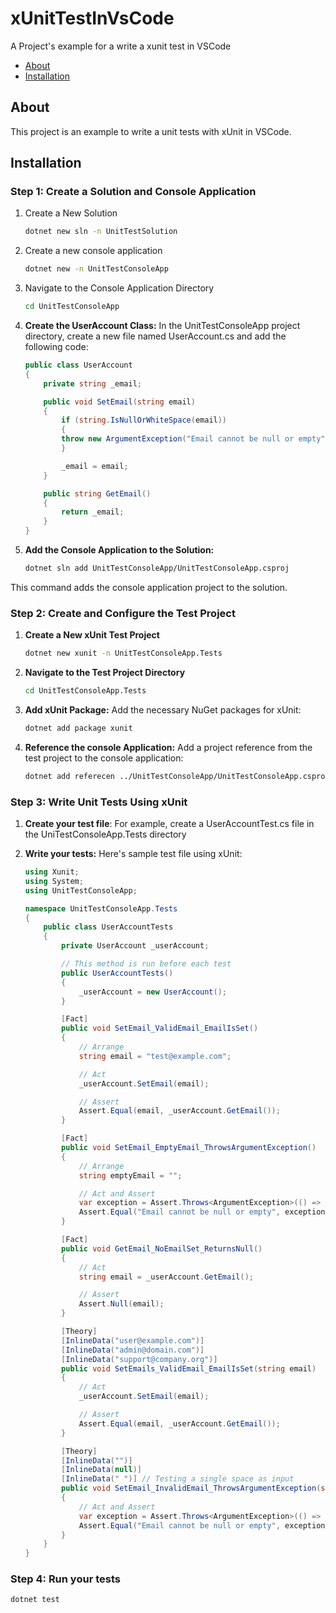 # xUnitTestInVsCode

A Project's example for a write a xunit test in VSCode

- [About](#about)
- [Installation](#installation)

## About
This project is an example to write a unit tests with xUnit in VSCode. 

## Installation
### Step 1: Create a Solution and Console Application
1. Create a New Solution
    ```bash
    dotnet new sln -n UnitTestSolution 

2. Create a new console application
    ```bash
    dotnet new -n UnitTestConsoleApp

3. Navigate to the Console Application Directory
    ```bash
    cd UnitTestConsoleApp

4. **Create the UserAccount Class:** In the UnitTestConsoleApp project directory, create a new file named UserAccount.cs and add the following code:
    ```C#
    public class UserAccount
    {
        private string _email;

        public void SetEmail(string email)
        {
            if (string.IsNullOrWhiteSpace(email))
            {
            throw new ArgumentException("Email cannot be null or empty");
            }

            _email = email;
        }

        public string GetEmail()
        {
            return _email;
        }
    }

5. **Add the Console Application to the Solution:**
    ```bash
    dotnet sln add UnitTestConsoleApp/UnitTestConsoleApp.csproj

This command adds the console application project to the solution.

### Step 2: Create and Configure the Test Project
1. **Create a New xUnit Test Project**
    ```bash
    dotnet new xunit -n UnitTestConsoleApp.Tests

2. **Navigate to the Test Project Directory**
    ```bash
    cd UnitTestConsoleApp.Tests

3. **Add xUnit Package:** Add the necessary NuGet packages for xUnit:
    ```bash
    dotnet add package xunit

4. **Reference the console Application:** Add a project reference from the test project to the console application:
    ```bash
    dotnet add referecen ../UnitTestConsoleApp/UnitTestConsoleApp.csproj

### Step 3: Write Unit Tests Using xUnit
1. **Create your test file**: For example, create a UserAccountTest.cs file in the UniTestConsoleApp.Tests directory

2. **Write your tests:** Here's sample test file using xUnit:
    ```C#
    using Xunit;
    using System;
    using UnitTestConsoleApp;

    namespace UnitTestConsoleApp.Tests
    {
        public class UserAccountTests
        {
            private UserAccount _userAccount;

            // This method is run before each test
            public UserAccountTests()
            {
                _userAccount = new UserAccount();
            }

            [Fact]
            public void SetEmail_ValidEmail_EmailIsSet()
            {
                // Arrange
                string email = "test@example.com";

                // Act
                _userAccount.SetEmail(email);

                // Assert
                Assert.Equal(email, _userAccount.GetEmail());
            }

            [Fact]
            public void SetEmail_EmptyEmail_ThrowsArgumentException()
            {
                // Arrange
                string emptyEmail = "";

                // Act and Assert
                var exception = Assert.Throws<ArgumentException>(() => _userAccount.SetEmail(emptyEmail));
                Assert.Equal("Email cannot be null or empty", exception.Message);
            }

            [Fact]
            public void GetEmail_NoEmailSet_ReturnsNull()
            {
                // Act
                string email = _userAccount.GetEmail();

                // Assert
                Assert.Null(email);
            }

            [Theory]
            [InlineData("user@example.com")]
            [InlineData("admin@domain.com")]
            [InlineData("support@company.org")]
            public void SetEmails_ValidEmail_EmailIsSet(string email)
            {
                // Act
                _userAccount.SetEmail(email);

                // Assert
                Assert.Equal(email, _userAccount.GetEmail());
            }

            [Theory]
            [InlineData("")]
            [InlineData(null)]
            [InlineData(" ")] // Testing a single space as input
            public void SetEmail_InvalidEmail_ThrowsArgumentException(string invalidEmail)
            {
                // Act and Assert
                var exception = Assert.Throws<ArgumentException>(() => _userAccount.SetEmail(invalidEmail));
                Assert.Equal("Email cannot be null or empty", exception.Message);
            }
        }
    }

### Step 4: Run your tests
```bash
dotnet test
